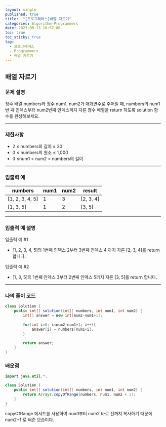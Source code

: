 ```yaml
---
layout: single
published: true
title:  "[프로그래머스]배열 자르기"
categories: Algorithm-Programmers
date: 2023-09-13 16:57:00
toc: true
toc_sticky: true
tag:   
  - 프로그래머스
  - Programmers
  - 배열 자르기
---
```


## 배열 자르기

### 문제 설명

정수 배열 numbers와 정수 num1, num2가 매개변수로 주어질 때, numbers의 num1번 째 인덱스부터 num2번째 인덱스까지 자른 정수 배열을 return 하도록 solution 함수를 완성해보세요.

----------------

### 제한사항

* 2 ≤ numbers의 길이 ≤ 30
* 0 ≤ numbers의 원소 ≤ 1,000
* 0 ≤num1 < num2 < numbers의 길이


----------------

### 입출력 예


|numbers	|num1	|num2	|result|
|---|---|---|---|
|[1, 2, 3, 4, 5]	|1	|3	|[2, 3, 4]|
|[1, 3, 5]	|1	|2	|[3, 5]|



  
----------------
### 입출력 예 설명

입출력 예 #1  

* [1, 2, 3, 4, 5]의 1번째 인덱스 2부터 3번째 인덱스 4 까지 자른 [2, 3, 4]를 return 합니다.
  

입출력 예 #2  

* [1, 3, 5]의 1번째 인덱스 3부터 2번째 인덱스 5까지 자른 [3, 5]를 return 합니다.



----------------

### 나의 풀이 코드

```java
class Solution {
    public int[] solution(int[] numbers, int num1, int num2) {
        int[] answer = new int[num2-num1+1];
        
        for(int i=0; i<num2-num1+1; i++){
            answer[i] = numbers[num1+i];
        }
        
        return answer;
    }
}
```
<p>

</p>



### 배운점

```java
import java.util.*;

class Solution {
    public int[] solution(int[] numbers, int num1, int num2) {
        return Arrays.copyOfRange(numbers, num1, num2 + 1);
    }
}
```

<p>
copyOfRange 메서드를 사용하여 num1부터 num2 바로 전까지 복사하기 때문에 num2+1 로 써준 모습이다.
</p>

